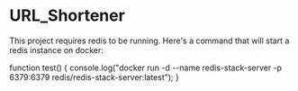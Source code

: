 # URL_Shortener

This project requires redis to be running.
Here's a command that will start a redis instance on docker:

function test() {
  console.log("docker run -d --name redis-stack-server -p 6379:6379 redis/redis-stack-server:latest");
}
